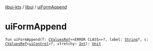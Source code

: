 [libui-ktx](../index.md) / [libui](index.md) / [uiFormAppend](./ui-form-append.md)

# uiFormAppend

`fun uiFormAppend(f: `[`CValuesRef`](../kotlinx.cinterop/-c-values-ref/index.md)`<<ERROR CLASS>>?, label: `[`String`](https://kotlinlang.org/api/latest/jvm/stdlib/kotlin/-string/index.html)`?, c: `[`CValuesRef`](../kotlinx.cinterop/-c-values-ref/index.md)`<`[`uiControl`](ui-control/index.md)`>?, stretchy: `[`Int`](https://kotlinlang.org/api/latest/jvm/stdlib/kotlin/-int/index.html)`): `[`Unit`](https://kotlinlang.org/api/latest/jvm/stdlib/kotlin/-unit/index.html)
